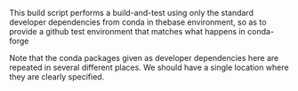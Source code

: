 This build script performs a build-and-test using only
the standard developer dependencies from conda in thebase
environment, so as to provide a github test environment
that matches what happens in conda-forge

Note that the conda packages given as developer dependencies
here are repeated in several different places.  We should have
a single location where they are clearly specified.

